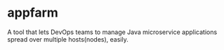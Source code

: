 # appfarm
A tool that lets DevOps teams to manage Java microservice applications spread over multiple hosts(nodes), easily.

